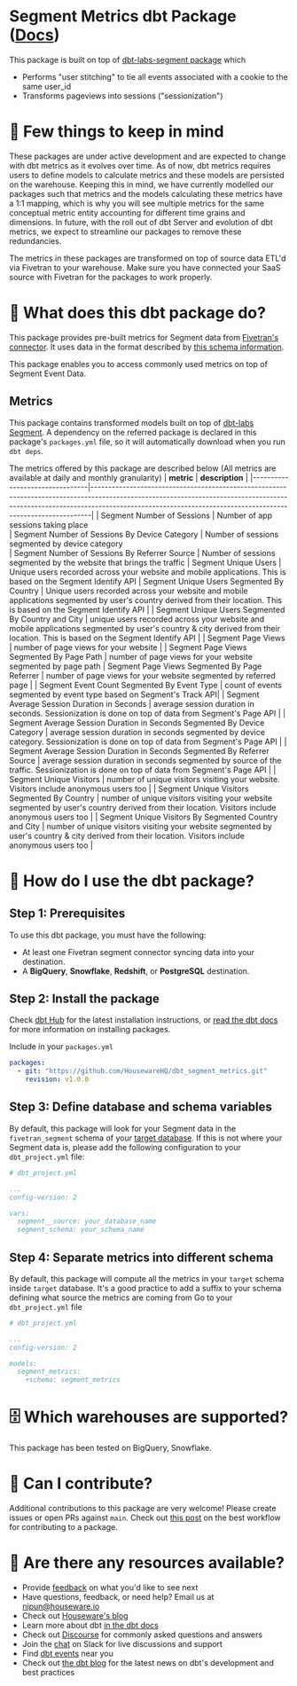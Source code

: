 # Segment Metrics dbt Package ([Docs](https://housewarehq.github.io/dbt_segment_metrics)) 

This package is built on top of [dbt-labs-segment package](https://github.com/dbt-labs/segment) which 
* Performs "user stitching" to tie all events associated with a cookie to the same user_id
* Transforms pageviews into sessions ("sessionization")

# 🛑 Few things to keep in mind
These packages are under active development and are expected to change with dbt metrics as it evolves over time. As of now, dbt metrics requires users to define models to calculate metrics and these models are persisted on the warehouse. Keeping this in mind, we have currently modelled our packages such that metrics and the models calculating these metrics have a 1:1 mapping, which is why you will see multiple metrics for the same conceptual metric entity accounting for different time grains and dimensions. In future, with the roll out of dbt Server and evolution of dbt metrics, we expect to streamline our packages to remove these redundancies. 

The metrics in these packages are transformed on top of source data ETL'd via Fivetran to your warehouse. Make sure you have connected your SaaS source with Fivetran for the packages to work properly. 

# 📣 What does this dbt package do?
This package provides pre-built metrics for Segment data from [Fivetran's connector](https://www.fivetran.com/connectors/segment). It uses data in the format described by [this schema information](https://fivetran.com/docs/events/segment#schemainformation).

This package enables you to access commonly used metrics on top of Segment Event Data.

## Metrics 

This package contains transformed models built on top of [dbt-labs Segment](https://github.com/dbt-labs/segment). A dependency on the referred package is declared in this package's `packages.yml` file, so it will automatically download when you run `dbt deps`. 

The metrics offered by this package are described below
(All metrics are available at daily and monthly granularity)
| **metric**                          | **description**                                                                                                                                                                                                                              |
|--------------------------------|------------------------------------------------------------------------------------------------------------------------------------------------------------------------------------------------------------------------------------------|
| Segment Number of Sessions    | Number of app sessions taking place                 
| Segment  Number of Sessions By Device Category     | Number of sessions  segmented by device category                        
| Segment  Number of Sessions By Referrer Source    | Number of sessions  segmented by the website that brings the traffic
| Segment  Unique Users    |  Unique users recorded across your website and mobile applications. This is based on the Segment Identify API
| Segment  Unique Users Segmented By Country    |          Unique users recorded across your website and mobile applications segmented by user's country derived from their location. This is based on the Segment Identify API                                                               |
| Segment  Unique Users Segmented By Country and City    |   unique users recorded across your website and mobile applications segmented by user's country & city derived from their location. This is based on the Segment Identify API                                     |
| Segment  Page Views    |  number of page views for your website                                                         |
| Segment  Page Views Segmented By Page Path    |  number of page views for your website segmented by page path              | Segment  Page Views Segmented By Page Referrer  | number of page views for your website segmented by referred page |
| Segment  Event Count Segmented By Event Type    |  count of events segmented by event type based on Segment's Track API| 
| Segment  Average Session Duration in Seconds |  average session duration in seconds. Sessionization is done on top of data from Segment's Page API | 
| Segment  Average Session Duration in Seconds Segmented By Device Category |   average session duration in seconds segmented by device category. Sessionization is done on top of data from Segment's Page API | 
| Segment  Average Session Duration in Seconds Segmented By Referrer Source |  average session duration in seconds segmented by source of the traffic. Sessionization is done on top of data from Segment's Page API | 
| Segment  Unique Visitors |  number of unique visitors visiting your website. Visitors include anonymous users too | 
| Segment  Unique Visitors Segmented By Country |  number of unique visitors visiting your website segmented by user's country derived from their location. Visitors include anonymous users too | 
| Segment  Unique Visitors By Segmented Country and City |  number of unique visitors visiting your website segmented by user's country & city derived from their location. Visitors include anonymous users too | 

# 🎯 How do I use the dbt package?
## Step 1: Prerequisites
To use this dbt package, you must have the following:
- At least one Fivetran segment connector syncing data into your destination. 
- A **BigQuery**, **Snowflake**, **Redshift**, or **PostgreSQL** destination.

## Step 2: Install the package

Check [dbt Hub](https://hub.getdbt.com/) for the latest installation instructions, or [read the dbt docs](https://docs.getdbt.com/docs/package-management) for more information on installing packages.

Include in your `packages.yml`

```yaml
packages:
  - git: "https://github.com/HousewareHQ/dbt_segment_metrics.git"
    revision: v1.0.0
```

## Step 3: Define database and schema variables

By default, this package will look for your Segment data in the `fivetran_segment` schema of your [target database](https://docs.getdbt.com/docs/running-a-dbt-project/using-the-command-line-interface/configure-your-profile). If this is not where your Segment data is, please add the following configuration to your `dbt_project.yml` file:

```yml
# dbt_project.yml

...
config-version: 2

vars:
  segment__source: your_database_name
  segment_schema: your_schema_name
```

## Step 4: Separate metrics into different schema

By default, this package will compute all the metrics in your `target` schema inside `target` database. It's a good practice to add a suffix to your schema defining what source the metrics are coming from 
Go to your `dbt_project.yml` file
```yml
# dbt_project.yml

...
config-version: 2

models:
  segment_metrics:
    +schema: segment_metrics
```
# 🗄 Which warehouses are supported?
This package has been tested on BigQuery, Snowflake.


# 🙌 Can I contribute?

Additional contributions to this package are very welcome! Please create issues
or open PRs against `main`. Check out 
[this post](https://discourse.getdbt.com/t/contributing-to-a-dbt-package/657) 
on the best workflow for contributing to a package.


# 🏪 Are there any resources available?
- Provide [feedback](https://airtable.com/shrPHxTmfkjq3P6Eh) on what you'd like to see next
- Have questions, feedback, or need help? Email us at nipun@houseware.io
- Check out [Houseware's blog](https://www.houseware.io/blog)
- Learn more about dbt [in the dbt docs](https://docs.getdbt.com/docs/introduction)
- Check out [Discourse](https://discourse.getdbt.com/) for commonly asked questions and answers
- Join the [chat](https://slack.getdbt.com/) on Slack for live discussions and support
- Find [dbt events](https://events.getdbt.com) near you
- Check out [the dbt blog](https://blog.getdbt.com/) for the latest news on dbt's development and best practices
